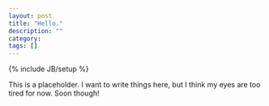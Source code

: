 ```yaml
---
layout: post
title: "Hello."
description: ""
category: 
tags: []
---
```

{% include JB/setup %}

This is a placeholder. I want to write things here, but I think my eyes are too tired for now. Soon though!
